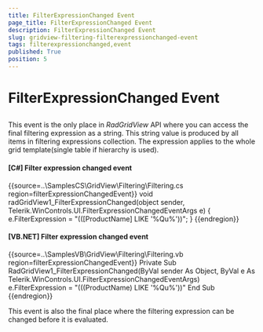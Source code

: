 ```yaml
---
title: FilterExpressionChanged Event
page_title: FilterExpressionChanged Event
description: FilterExpressionChanged Event
slug: gridview-filtering-filterexpressionchanged-event
tags: filterexpressionchanged,event
published: True
position: 5
---
```


# FilterExpressionChanged Event



## 

This event is the only place in *RadGridView* API where you can access the final filtering expression as a string.
          This string value is produced by all items in filtering expressions collection. The expression applies to the whole grid template(single table if hierarchy is used).
        

#### __[C#] Filter expression changed event__

{{source=..\SamplesCS\GridView\Filtering\Filtering.cs region=filterExpressionChangedEvent}}
	        void radGridView1_FilterExpressionChanged(object sender, Telerik.WinControls.UI.FilterExpressionChangedEventArgs e)
	        {
	            e.FilterExpression = "(([ProductName] LIKE '%Qu%'))";
	        }
	{{endregion}}



#### __[VB.NET] Filter expression changed event__

{{source=..\SamplesVB\GridView\Filtering\Filtering.vb region=filterExpressionChangedEvent}}
	    Private Sub RadGridView1_FilterExpressionChanged(ByVal sender As Object, ByVal e As Telerik.WinControls.UI.FilterExpressionChangedEventArgs)
	        e.FilterExpression = "(((ProductName) LIKE '%Qu%'))"
	    End Sub
	{{endregion}}



This event is also the final place where the filtering expression can be changed before it is evaluated. 



